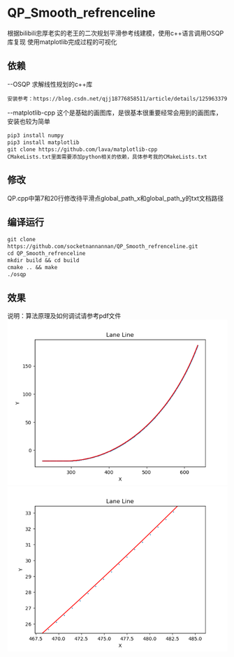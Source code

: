 # QP_Smooth_refrenceline
根据bilibili忠厚老实的老王的二次规划平滑参考线建模，使用c++语言调用OSQP库复现
使用matplotlib完成过程的可视化
## 依赖
--OSQP
求解线性规划的c++库
```shell
安装参考：https://blog.csdn.net/qjj18776858511/article/details/125963379
```
--matplotlib-cpp
    这个是基础的画图库，是很基本很重要经常会用到的画图库，安装也较为简单
```shell
pip3 install numpy
pip3 install matplotlib
git clone https://github.com/lava/matplotlib-cpp
CMakeLists.txt里面需要添加python相关的依赖，具体参考我的CMakeLists.txt
```
## 修改
QP.cpp中第7和20行修改待平滑点global_path_x和global_path_y的txt文档路径
## 编译运行
```shell
git clone https://github.com/socketnannannan/QP_Smooth_refrenceline.git
cd QP_Smooth_refrenceline
mkdir build && cd build
cmake .. && make
./osqp
```
## 效果
说明：算法原理及如何调试请参考pdf文件
![image](./Trajectory_Smoothing/result_image/平滑效果01.png)
![image](./Trajectory_Smoothing/result_image/平滑效果02.png)
